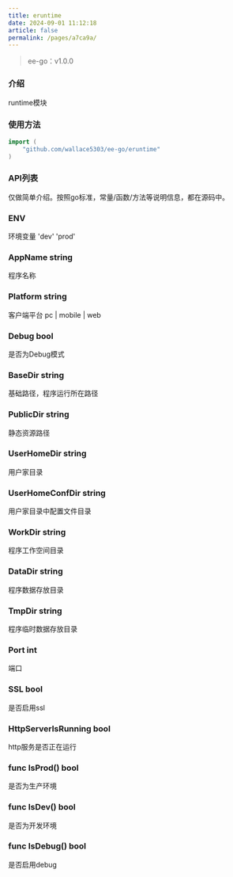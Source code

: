 ```yaml
---
title: eruntime
date: 2024-09-01 11:12:18
article: false
permalink: /pages/a7ca9a/
---
```


> ee-go：v1.0.0

###  介绍
runtime模块

###  使用方法
```go
import (
	"github.com/wallace5303/ee-go/eruntime"
)
```

###  API列表
仅做简单介绍。按照go标准，常量/函数/方法等说明信息，都在源码中。

###  ENV
环境变量 'dev' 'prod'

###  AppName string
程序名称

###  Platform string
客户端平台 pc | mobile | web

###  Debug bool
是否为Debug模式

###  BaseDir string
基础路径，程序运行所在路径

###  PublicDir string
静态资源路径

###  UserHomeDir string
用户家目录

###  UserHomeConfDir string
用户家目录中配置文件目录

###  WorkDir 	string
程序工作空间目录

###  DataDir string
程序数据存放目录

###  TmpDir string
程序临时数据存放目录

###  Port int
端口

###  SSL bool
是否启用ssl

###  HttpServerIsRunning bool
http服务是否正在运行

###  func IsProd() bool
是否为生产环境

### func IsDev() bool
是否为开发环境

### func IsDebug() bool
是否启用debug